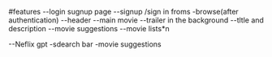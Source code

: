 #features
--login sugnup page
  --signup /sign in froms
-browse(after authentication)
   --header
   --main movie
      --trailer in the background
      --tltle and description
      --movie suggestions
        --movie lists*n

--Neflix gpt
  -sdearch bar
  -movie suggestions
